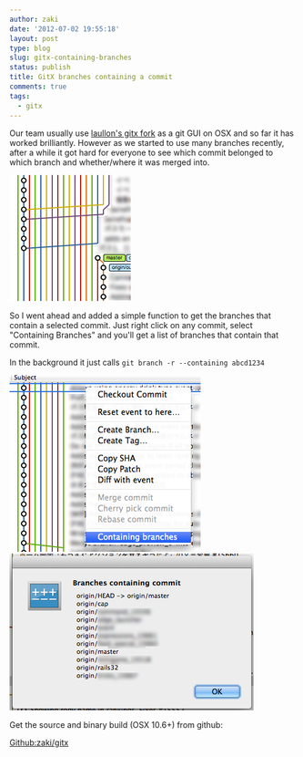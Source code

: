 ```yaml
---
author: zaki
date: '2012-07-02 19:55:18'
layout: post
type: blog
slug: gitx-containing-branches
status: publish
title: GitX branches containing a commit
comments: true
tags:
  - gitx
---
```


Our team usually use [laullon's gitx fork](http://gitx.laullon.com) as a git GUI on OSX and so far it has worked
brilliantly. However as we started to use many branches recently, after a while it got hard for everyone
to see which commit belonged to which branch and whether/where it was merged into.

<img src="/images/gitx-branches.png" alt="GitX branches - The next train to origin/master departs from platform 5" />

So I went ahead and added a simple function to get the branches that contain a selected commit.
Just right click on any commit, select "Containing Branches" and you'll get a list of branches
that contain that commit.

In the background it just calls ``` git branch -r --containing abcd1234 ```

<img src="/images/gitx-containing-branches.png" alt="GitX containing branches" />

<img src="/images/gitx-branch-list.png" alt="GitX branch list" />

Get the source and binary build (OSX 10.6+) from github:

<a href="http://github.com/zaki/gitx" class="btn btn-primary">Github:zaki/gitx</a>

